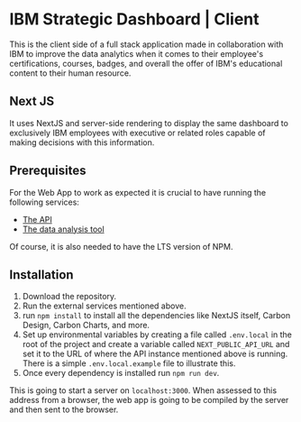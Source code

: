 # IBM Strategic Dashboard | Client

This is the client side of a full stack application made in collaboration with IBM to improve the data analytics when it comes to their employee's certifications, courses, badges, and overall the offer of IBM's educational content to their human resource.

## Next JS
It uses NextJS and server-side rendering to display the same dashboard to exclusively IBM employees with executive or related roles capable of making decisions with this information.

## Prerequisites
For the Web App to work as expected it is crucial to have running the following services:
- [The API](https://github.com/Bugs-io/ibm-dashboard-api)
- [The data analysis tool](https://github.com/Bugs-io/ibm-dashboard-data-analysis)

Of course, it is also needed to have the LTS version of NPM.

## Installation
1. Download the repository.
2. Run the external services mentioned above.
3. run `npm install` to install all the dependencies like NextJS itself, Carbon Design, Carbon Charts, and more.
4. Set up environmental variables by creating a file called `.env.local` in the root of the project and create a variable called `NEXT_PUBLIC_API_URL` and set it to the URL of where the API instance mentioned above is running. There is a simple `.env.local.example` file to illustrate this.
5. Once every dependency is installed run `npm run dev`.

This is going to start a server on `localhost:3000`. When assessed to this address from a browser, the web app is going to be compiled by the server and then sent to the browser.
